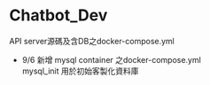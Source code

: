 # Chatbot_Dev
API server源碼及含DB之docker-compose.yml  
* 9/6 新增 mysql container 之docker-compose.yml  
mysql_init 用於初始客製化資料庫


